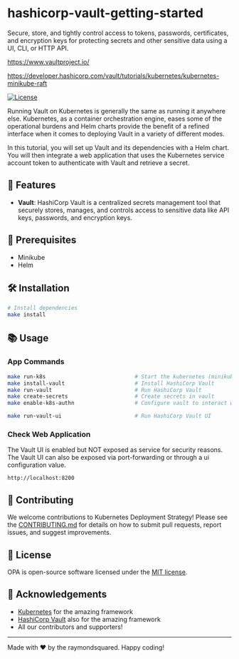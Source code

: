 # hashicorp-vault-getting-started

Secure, store, and tightly control access to tokens, passwords, certificates, and encryption keys for protecting secrets and other sensitive data using a UI, CLI, or HTTP API.

https://www.vaultproject.io/

https://developer.hashicorp.com/vault/tutorials/kubernetes/kubernetes-minikube-raft

[![License](https://img.shields.io/badge/License-MIT-green.svg)](https://opensource.org/licenses/mit)

Running Vault on Kubernetes is generally the same as running it anywhere else. Kubernetes, as a container orchestration engine, eases some of the operational burdens and Helm charts provide the benefit of a refined interface when it comes to deploying Vault in a variety of different modes.

In this tutorial, you will set up Vault and its dependencies with a Helm chart. You will then integrate a web application that uses the Kubernetes service account token to authenticate with Vault and retrieve a secret.

## 🚀 Features

- **Vault**: HashiCorp Vault is a centralized secrets management tool that securely stores, manages, and controls access to sensitive data like API keys, passwords, and encryption keys.

## 🧰 Prerequisites

- Minikube
- Helm

## 🛠 Installation

```bash
# Install dependencies
make install
```

## 📚 Usage

### App Commands

```bash
make run-k8s                            # Start the kubernetes (minikube)
make install-vault                      # Install HashiCorp Vault
make run-vault                          # Run HashiCorp Vault
make create-secrets                     # Create secrets in vault
make enable-k8s-authn                   # Configure vault to interact with k8s

make run-vault-ui                       # Run HashiCorp Vault UI
```

### Check Web Application

The Vault UI is enabled but NOT exposed as service for security reasons. The Vault UI can also be exposed via port-forwarding or through a ui configuration value.

```
http://localhost:8200
```

## 🤝 Contributing

We welcome contributions to Kubernetes Deployment Strategy! Please see the [CONTRIBUTING.md](CONTRIBUTING.md) for details on how to submit pull requests, report issues, and suggest improvements.

## 📜 License

OPA is open-source software licensed under the [MIT license](http://www.apache.org/licenses/mit).

## 🙏 Acknowledgements

- [Kubernetes](https://kubernetes.io/) for the amazing framework
- [HashiCorp Vault](https://developer.hashicorp.com/vault) also for the amazing framework
- All our contributors and supporters!

---

Made with ❤️ by the raymondsquared. Happy coding!
